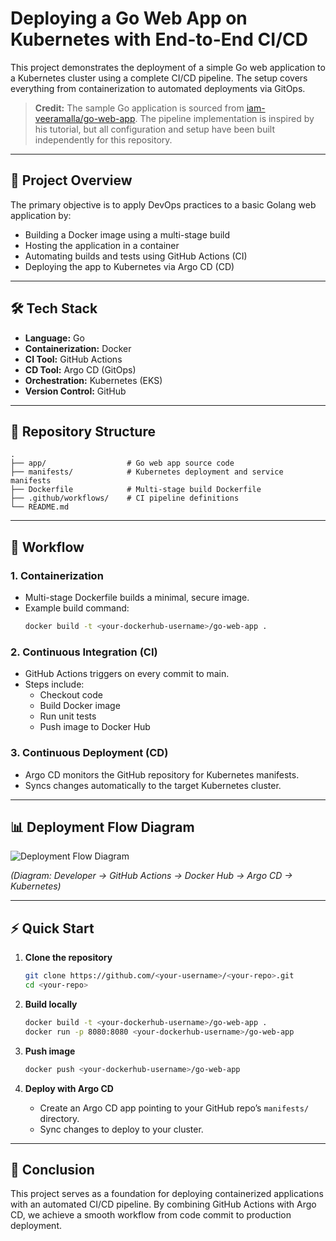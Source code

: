# Deploying a Go Web App on Kubernetes with End-to-End CI/CD

This project demonstrates the deployment of a simple Go web application to a Kubernetes cluster using a complete CI/CD pipeline. The setup covers everything from containerization to automated deployments via GitOps.

> **Credit:** The sample Go application is sourced from [iam-veeramalla/go-web-app](https://github.com/iam-veeramalla/go-web-app). The pipeline implementation is inspired by his tutorial, but all configuration and setup have been built independently for this repository.

---

## 📌 Project Overview

The primary objective is to apply DevOps practices to a basic Golang web application by:

- Building a Docker image using a multi-stage build
- Hosting the application in a container
- Automating builds and tests using GitHub Actions (CI)
- Deploying the app to Kubernetes via Argo CD (CD)

---

## 🛠 Tech Stack

- **Language:** Go  
- **Containerization:** Docker  
- **CI Tool:** GitHub Actions  
- **CD Tool:** Argo CD (GitOps)  
- **Orchestration:** Kubernetes (EKS)  
- **Version Control:** GitHub

---

## 📂 Repository Structure

```
.
├── app/                  # Go web app source code
├── manifests/            # Kubernetes deployment and service manifests
├── Dockerfile            # Multi-stage build Dockerfile
├── .github/workflows/    # CI pipeline definitions
└── README.md
```

---

## 🚀 Workflow

### 1. **Containerization**
- Multi-stage Dockerfile builds a minimal, secure image.
- Example build command:
  ```bash
  docker build -t <your-dockerhub-username>/go-web-app .
  ```

### 2. **Continuous Integration (CI)**
- GitHub Actions triggers on every commit to main.
- Steps include:
  - Checkout code
  - Build Docker image
  - Run unit tests
  - Push image to Docker Hub

### 3. **Continuous Deployment (CD)**
- Argo CD monitors the GitHub repository for Kubernetes manifests.
- Syncs changes automatically to the target Kubernetes cluster.

---

## 📊 Deployment Flow Diagram

![Deployment Flow Diagram](deployment-diagram.png)

*(Diagram: Developer → GitHub Actions → Docker Hub → Argo CD → Kubernetes)*

---

## ⚡ Quick Start

1. **Clone the repository**
   ```bash
   git clone https://github.com/<your-username>/<your-repo>.git
   cd <your-repo>
   ```

2. **Build locally**
   ```bash
   docker build -t <your-dockerhub-username>/go-web-app .
   docker run -p 8080:8080 <your-dockerhub-username>/go-web-app
   ```

3. **Push image**
   ```bash
   docker push <your-dockerhub-username>/go-web-app
   ```

4. **Deploy with Argo CD**
   - Create an Argo CD app pointing to your GitHub repo’s `manifests/` directory.
   - Sync changes to deploy to your cluster.

---

## 🏁 Conclusion

This project serves as a foundation for deploying containerized applications with an automated CI/CD pipeline. By combining GitHub Actions with Argo CD, we achieve a smooth workflow from code commit to production deployment.
